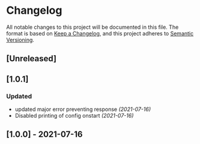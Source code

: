 # Changelog
All notable changes to this project will be documented in this file.
The format is based on [Keep a Changelog](https://keepachangelog.com/en/1.0.0/),
and this project adheres to [Semantic Versioning](https://semver.org/spec/v2.0.0.html).

## [Unreleased]

## [1.0.1]
### Updated
- updated major error preventing response *(2021-07-16)*
- Disabled printing of config onstart *(2021-07-16)*

## [1.0.0] - 2021-07-16

